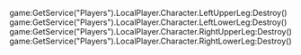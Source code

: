 game:GetService("Players").LocalPlayer.Character.LeftUpperLeg:Destroy()
       game:GetService("Players").LocalPlayer.Character.LeftLowerLeg:Destroy()
       game:GetService("Players").LocalPlayer.Character.RightUpperLeg:Destroy()
       game:GetService("Players").LocalPlayer.Character.RightLowerLeg:Destroy()
